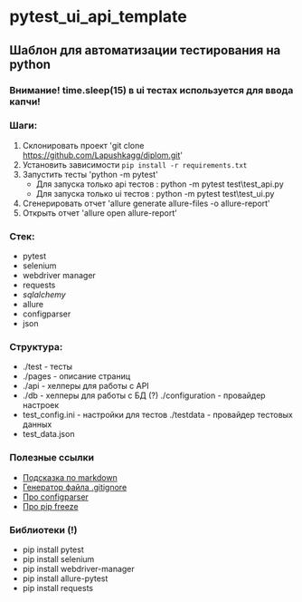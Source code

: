 # pytest_ui_api_template

## Шаблон для автоматизации тестирования на python

### Внимание! time.sleep(15) в ui тестах используется для ввода капчи!

### Шаги:
1. Склонировать проект 'git clone https://github.com/Lapushkagg/diplom.git'
2. Установить зависимости `pip install -r requirements.txt`
3. Запустить тесты 'python -m pytest'
   - Для запуска только api тестов : python -m pytest test\test_api.py 
   - Для запуска только ui тестов : python -m pytest test\test_ui.py 
4. Сгенерировать отчет 'allure generate allure-files -o allure-report'
5. Открыть отчет 'allure open allure-report'

### Стек:
- pytest
- selenium
- webdriver manager
- requests
- _sqlalchemy_
- allure
- configparser
- json

### Структура:
- ./test - тесты
- ./pages - описание страниц
- ./api - хелперы для работы с API
- ./db - хелперы для работы с БД (?)
./configuration - провайдер настроек
- test_config.ini - настройки для тестов
./testdata - провайдер тестовых данных
- test_data.json

### Полезные ссылки
- [Подсказка по markdown](https://www.markdownguide.org/cheat-sheet/)  
- [Генератор файла .gitignore](https://www.toptal.com/developers/gitignore/)  
- [Про configparser](https://docs.python.org/3/library/configparser.html#module-configparser)  
- [Про pip freeze](https://pip.pypa.io/en/stable/cli/pip_freeze/)

### Библиотеки (!)
- pip install pytest
- pip install selenium
- pip install webdriver-manager
- pip install allure-pytest
- pip install requests


